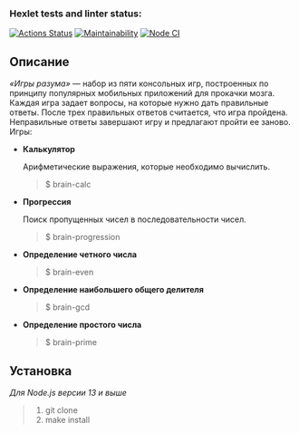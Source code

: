 ### Hexlet tests and linter status:
[![Actions Status](https://github.com/mgrrtt/frontend-project-lvl1/workflows/hexlet-check/badge.svg)](https://github.com/mgrrtt/frontend-project-lvl1/actions) [![Maintainability](https://api.codeclimate.com/v1/badges/a99a88d28ad37a79dbf6/maintainability)](https://codeclimate.com/github/codeclimate/codeclimate/maintainability) [![Node CI](https://github.com/mgrrtt/frontend-project-lvl1/workflows/linter-check/badge.svg)](https://github.com/mgrrtt/frontend-project-lvl1/actions)

## Описание
*«Игры разума»* — набор из пяти консольных игр, построенных по принципу популярных мобильных приложений для прокачки мозга. Каждая игра задает вопросы, на которые нужно дать правильные ответы. После трех правильных ответов считается, что игра пройдена. Неправильные ответы завершают игру и предлагают пройти ее заново. Игры:


- **Калькулятор**

    Арифметические выражения, которые необходимо вычислить.

    > $ brain-calc


- **Прогрессия**

    Поиск пропущенных чисел в последовательности чисел.

    > $ brain-progression


- **Определение четного числа**

    > $ brain-even


- **Определение наибольшего общего делителя**

    > $ brain-gcd


- **Определение простого числа**

    > $ brain-prime


## Установка
*Для Node.js версии 13 и выше*

> 1. git clone
> 2. make install
